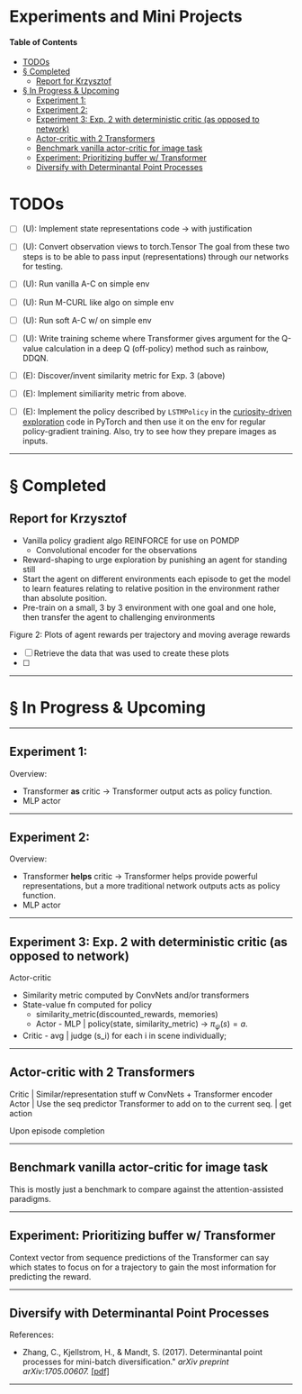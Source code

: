 # Experiments and Mini Projects <!-- omit in toc -->

#### Table of Contents <!-- omit in toc -->
- [TODOs](#todos)
- [§ Completed](#-completed)
  - [Report for Krzysztof](#report-for-krzysztof)
- [§ In Progress & Upcoming](#-in-progress--upcoming)
  - [Experiment 1:](#experiment-1)
  - [Experiment 2:](#experiment-2)
  - [Experiment 3:  Exp. 2 with deterministic critic (as opposed to network)](#experiment-3--exp-2-with-deterministic-critic-as-opposed-to-network)
  - [Actor-critic with 2 Transformers](#actor-critic-with-2-transformers)
  - [Benchmark vanilla actor-critic for image task](#benchmark-vanilla-actor-critic-for-image-task)
  - [Experiment: Prioritizing buffer w/ Transformer](#experiment-prioritizing-buffer-w-transformer)
  - [Diversify with Determinantal Point Processes](#diversify-with-determinantal-point-processes)

# TODOs

- [ ] (U): Implement state representations code -> with justification
- [ ] (U): Convert observation views to torch.Tensor
The goal from these two steps is to be able to pass input (representations) through our networks for testing. 
- [ ] (U): Run vanilla A-C on simple env 
- [ ] (U): Run M-CURL like  algo on simple env
- [ ] (U): Run soft A-C w/ on simple env
- [ ] (U): Write training scheme where Transformer gives argument for the Q-value calculation in a deep Q (off-policy) method such as rainbow, DDQN.

- [ ] (E): Discover/invent similarity metric for Exp. 3 (above)
- [ ] (E): Implement similiarity metric from above.
- [ ] (E): Implement the policy described by `LSTMPolicy` in the [curiosity-driven exploration](https://github.com/pathak22/noreward-rl/blob/master/src/model.py)  code in PyTorch and then use it on the env for regular policy-gradient training. Also, try to see how they prepare images as inputs. 

---

# § Completed

## Report for Krzysztof

- Vanilla policy gradient algo REINFORCE for use on POMDP
  - Convolutional encoder for the observations
- Reward-shaping to urge exploration by punishing an agent for standing still
- Start the agent on different environments each episode to get the model to learn features relating to relative position in the environment rather than absolute position.
- Pre-train on a small, 3 by 3 environment with one goal and one hole, then transfer the agent to challenging environments

Figure 2: Plots of agent rewards per trajectory and moving average rewards
- [ ] Retrieve the data that was used to create these plots
- [ ] 


---

# § In Progress & Upcoming

---

## Experiment 1:  

Overview:
- Transformer **as** critic -> Transformer output acts as policy function.
- MLP actor

---

## Experiment 2: 

Overview: 
- Transformer **helps** critic -> Transformer helps provide powerful representations, but a more traditional network outputs acts as policy function. 
- MLP actor 

---

## Experiment 3:  Exp. 2 with deterministic critic (as opposed to network)

Actor-critic 
- Similarity metric computed by ConvNets and/or transformers
- State-value fn computed for policy
  - similarity_metric(discounted_rewards, memories)
  - Actor - MLP |  policy(state, similarity_metric) ->   $\pi_\psi(s) = a$.
- Critic - avg | judge (s_i) for each i in scene individually;

---

## Actor-critic with 2 Transformers

Critic | Similar/representation stuff  w ConvNets + Transformer encoder
Actor | Use the seq predictor Transformer to add on to the current seq. | get action

Upon episode completion 

---

## Benchmark vanilla actor-critic for image task

This is mostly just a benchmark to compare against the attention-assisted paradigms. 

---

## Experiment: Prioritizing buffer w/ Transformer

Context vector from sequence predictions of the Transformer can say which states to focus on for a trajectory to gain the most information for predicting the reward.  

---

## Diversify with Determinantal Point Processes



References:
- Zhang, C., Kjellstrom, H., & Mandt, S. (2017). Determinantal point processes for mini-batch diversification." *arXiv preprint arXiv:1705.00607.* [[pdf]](https://arxiv.org/pdf/1705.00607.pdf)

----




